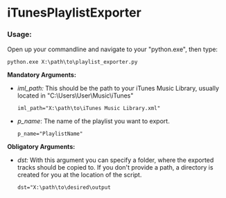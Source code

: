 # iTunesPlaylistExporter

### Usage:

Open up your commandline and navigate to your "python.exe", then type:
```
python.exe X:\path\to\playlist_exporter.py
```
**Mandatory Arguments:**  
* *iml_path:*
This should be the path to your iTunes Music Library, usually located in "C:\Users\User\Music\iTunes"
  ```
  iml_path="X:\path\to\iTunes Music Library.xml"
  ```
  
* *p_name*:
The name of the playlist you want to export.
   ```
  p_name="PlaylistName"
  ```

**Obligatory Arguments:**  
* *dst:*
With this argument you can specify a folder, where the exported tracks should be copied to. If you don't provide a path, a directory is created for you at the location of the script.
  ```
  dst="X:\path\to\desired\output
  ```
